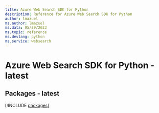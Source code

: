 ```yaml
---
title: Azure Web Search SDK for Python
description: Reference for Azure Web Search SDK for Python
author: lmazuel
ms.author: lmazuel
ms.data: 05/29/2023
ms.topic: reference
ms.devlang: python
ms.service: websearch
---
```

# Azure Web Search SDK for Python - latest
## Packages - latest
[!INCLUDE [packages](web-search-index.md)]